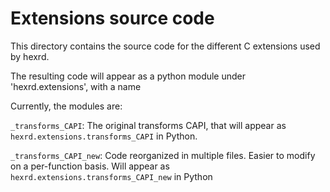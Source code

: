 Extensions source code
======================

This directory contains the source code for the different C extensions
used by hexrd.

The resulting code will appear as a python module under
'hexrd.extensions', with a name

Currently, the modules are:

```_transforms_CAPI```: The original transforms CAPI, that will appear
    as ```hexrd.extensions.transforms_CAPI``` in Python.

```_transforms_CAPI_new```: Code reorganized in multiple files. Easier
    to modify on a per-function basis. Will appear as
    ```hexrd.extensions.transforms_CAPI_new``` in Python



